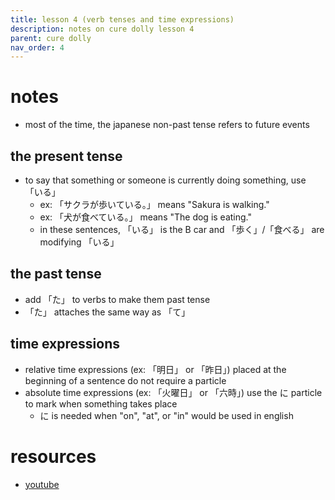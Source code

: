 ```yaml
---
title: lesson 4 (verb tenses and time expressions)
description: notes on cure dolly lesson 4
parent: cure dolly
nav_order: 4
---
```

# notes
- most of the time, the japanese non-past tense refers to future events
## the present tense
- to say that something or someone is currently doing something, use 「いる」
	- ex: 「サクラが歩いている。」 means "Sakura is walking."
	- ex: 「犬が食べている。」 means "The dog is eating."
	- in these sentences, 「いる」 is the B car and 「歩く」/「食べる」 are modifying 「いる」
## the past tense
- add 「た」 to verbs to make them past tense
- 「た」 attaches the same way as 「て」
## time expressions
- relative time expressions (ex: 「明日」 or 「昨日」) placed at the beginning of a sentence do not require a particle
- absolute time expressions (ex: 「火曜日」 or 「六時」) use the に particle to mark when something takes place
	- に is needed when "on", "at", or "in" would be used in english
# resources
- [youtube](https://www.youtube.com/watch?v=lU5rmrAORDY)